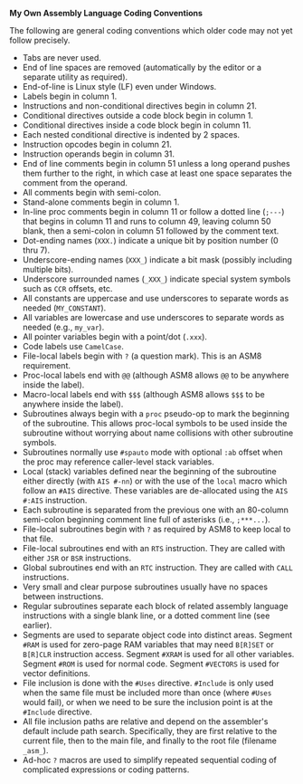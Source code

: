 **My Own Assembly Language Coding Conventions**

The following are general coding conventions which older code may not yet follow precisely.

* Tabs are never used.
* End of line spaces are removed (automatically by the editor or a separate utility as required).
* End-of-line is Linux style (LF) even under Windows.
* Labels begin in column 1.
* Instructions and non-conditional directives begin in column 21.
* Conditional directives outside a code block begin in column 1.
* Conditional directives inside a code block begin in column 11.
* Each nested conditional directive is indented by 2 spaces.
* Instruction opcodes begin in column 21.
* Instruction operands begin in column 31.
* End of line comments begin in column 51 unless a long operand pushes them further to the right, in which case at least one space separates the comment from the operand.
* All comments begin with semi-colon.
* Stand-alone comments begin in column 1.
* In-line proc comments begin in column 11 or follow a dotted line (`;---`) that begins in column 11 and runs to column 49, leaving column 50 blank, then a semi-colon in column 51 followed by the comment text.
* Dot-ending names (`XXX.`) indicate a unique bit by position number (0 thru 7).
* Underscore-ending names (`XXX_`) indicate a bit mask (possibly including multiple bits).
* Underscore surrounded names (`_XXX_`) indicate special system symbols such as `CCR` offsets, etc.
* All constants are uppercase and use underscores to separate words as needed (`MY_CONSTANT`).
* All variables are lowercase and use underscores to separate words as needed (e.g., `my_var`).
* All pointer variables begin with a point/dot (`.xxx`).
* Code labels use `CamelCase`.
* File-local labels begin with `?` (a question mark).  This is an ASM8 requirement.
* Proc-local labels end with `@@` (although ASM8 allows `@@` to be anywhere inside the label).
* Macro-local labels end with `$$$` (although ASM8 allows `$$$` to be anywhere inside the label).
* Subroutines always begin with a `proc` pseudo-op to mark the beginning of the subroutine.  This allows proc-local symbols to be used inside the subroutine without worrying about name collisions with other subroutine symbols.
* Subroutines normally use `#spauto` mode with optional `:ab` offset when the proc may reference caller-level stack variables.
* Local (stack) variables defined near the beginning of the subroutine either directly (with `AIS #-nn`) or with the use of the `local` macro which follow an `#AIS` directive.  These variables are de-allocated using the `AIS #:AIS` instruction.
* Each subroutine is separated from the previous one with an 80-column semi-colon beginning comment line full of asterisks (i.e., `;***...`).
* File-local subroutines begin with `?` as required by ASM8 to keep local to that file.
* File-local subroutines end with an `RTS` instruction.  They are called with either `JSR` or `BSR` instructions.
* Global subroutines end with an `RTC` instruction.  They are called with `CALL` instructions.
* Very small and clear purpose subroutines usually have no spaces between instructions.
* Regular subroutines separate each block of related assembly language instructions with a single blank line, or a dotted comment line (see earlier).
* Segments are used to separate object code into distinct areas.  Segment `#RAM` is used for zero-page RAM variables that may need `B[R]SET` or `B[R]CLR` instruction access. Segment `#XRAM` is used for all other variables. Segment `#ROM` is used for normal code.  Segment `#VECTORS` is used for vector definitions.
* File inclusion is done with the `#Uses` directive.  `#Include` is only used when the same file must be included more than once (where `#Uses` would fail), or when we need to be sure the inclusion point is at the `#Include` directive.
* All file inclusion paths are relative and depend on the assembler's default include path search.  Specifically, they are first relative to the current file, then to the main file, and finally to the root file (filename `_asm_`).
* Ad-hoc `?` macros are used to simplify repeated sequential coding of complicated expressions or coding patterns.
